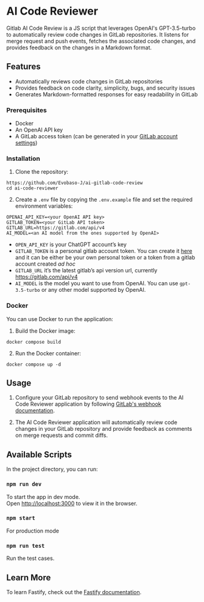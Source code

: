 # AI Code Reviewer

Gitlab AI Code Review is a JS script that leverages OpenAI's GPT-3.5-turbo to automatically review code changes in GitLab repositories. It listens for merge request and push events, fetches the associated code changes, and provides feedback on the changes in a Markdown format.

## Features

- Automatically reviews code changes in GitLab repositories
- Provides feedback on code clarity, simplicity, bugs, and security issues
- Generates Markdown-formatted responses for easy readability in GitLab

### Prerequisites

- Docker
- An OpenAI API key
- A GitLab access token (can be generated in your [GitLab account settings](https://gitlab.com/-/user_settings/ssh_keys))

### Installation

1. Clone the repository:

```
https://github.com/Evobaso-J/ai-gitlab-code-review
cd ai-code-reviewer
```

2. Create a `.env` file by copying the `.env.example` file and set the required environment variables:

```
OPENAI_API_KEY=<your OpenAI API key>
GITLAB_TOKEN=<your GitLab API token>
GITLAB_URL=https://gitlab.com/api/v4
AI_MODEL=<an AI model from the ones supported by OpenAI>
```

- `OPEN_API_KEY` is your ChatGPT account’s key
- `GITLAB_TOKEN` is a personal gitlab account token. You can create it [here](https://gitlab.com/-/user_settings/personal_access_tokens) and it can be either be your own personal token or a token from a gitlab account created _ad hoc_
- `GITLAB_URL` it’s the latest gitlab’s api version url, currently https://gitlab.com/api/v4
- `AI_MODEL` is the model you want to use from OpenAI. You can use `gpt-3.5-turbo` or any other model supported by OpenAI.

### Docker

You can use Docker to run the application:

1. Build the Docker image:

```
docker compose build
```

2. Run the Docker container:

```
docker compose up -d
```

## Usage

1. Configure your GitLab repository to send webhook events to the AI Code Reviewer application by following [GitLab's webhook documentation](https://docs.gitlab.com/ee/user/project/integrations/webhooks.html).

2. The AI Code Reviewer application will automatically review code changes in your GitLab repository and provide feedback as comments on merge requests and commit diffs.

## Available Scripts

In the project directory, you can run:

### `npm run dev`

To start the app in dev mode.\
Open [http://localhost:3000](http://localhost:3000) to view it in the browser.

### `npm start`

For production mode

### `npm run test`

Run the test cases.

## Learn More

To learn Fastify, check out the [Fastify documentation](https://fastify.dev/docs/latest/).
